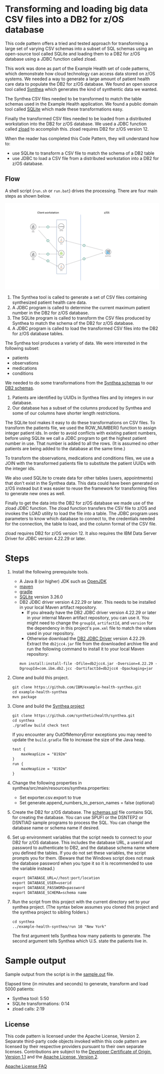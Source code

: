 # Transforming and loading big data CSV files into a DB2 for z/OS database

This code pattern offers a tried and tested approach for transforming a large set of varying CSV schemas into a subset of SQL schemas using an open-source tool called SQLite
and loading them to a DB2 for z/OS database using a JDBC function called zload.

This work was done as part of the Example Health set of code patterns, which demonstrate how cloud technology can access data stored on z/OS systems.
We needed a way to generate a large amount of patient health care data to populate the DB2 for z/OS database.
We found an open source tool called [Synthea](https://github.com/synthetichealth/synthea/) which generates the kind of synthentic data we wanted.

The Synthea CSV files needed to be transformed to match the table schemas used in the Example Health application.
We found a public domain tool called [SQLite](https://www.SQLite.org/index.html) which made these transformations easy.

Finally the transformed CSV files needed to be loaded from a distributed workstation into the DB2 for z/OS database.
We used a JDBC function called [zload](https://www.ibm.com/support/knowledgecenter/en/SSEPGG_11.1.0/com.ibm.db2.luw.apdv.java.doc/src/tpc/imjcc_tjv00027.html) to accomplish this.
zload requires DB2 for z/OS version 12.

When the reader has completed this Code Pattern, they will understand how to:

* use SQLite to transform a CSV file to match the schema of a DB2 table
* use JDBC to load a CSV file from a distributed workstation into a DB2 for z/OS database.

## Flow

A shell script (`run.sh` or `run.bat`) drives the processing.  There are four main steps as shown below.

![](doc/source/images/architecture.png)

1. The Synthea tool is called to generate a set of CSV files containing synthesized patient health care data.
2. A JDBC program is called to determine the current maximum patient number in the DB2 for z/OS database.
3. The SQLite program is called to transform the CSV files produced by Synthea to match the schema of the DB2 for z/OS database.
4. A JDBC program is called to load the transformed CSV files into the DB2 for z/OS database tables.

The Synthea tool produces a variety of data.  We were interested in the following subset:
* patients
* observations
* medications
* conditions

We needed to do some transformations from the [Synthea schemas](https://github.com/synthetichealth/synthea/wiki/CSV-File-Data-Dictionary) to our [DB2 schemas](schemas.sql).
1. Patients are identified by UUIDs in Synthea files and by integers in our database.
2. Our database has a subset of the columns produced by Synthea and some of our columns have shorter length restrictions.

The SQLite tool makes it easy to do these transformations on CSV files.
To transform the patients file, we used the ROW_NUMBER() function to assign integer patient ids.
In order to avoid conflicts with existing patient numbers, before using SQLite we call a JDBC program to get the highest patient number in use.
That number is added to all the rows.
(It is assumed no other patients are being added to the database at the same time.)

To transform the observations, medications and conditions files, we use a JOIN with the transformed patients file to substitute the
patient UUIDs with the integer ids.

We also used SQLite to create data for other tables (users, appointments) that don't exist in the Synthea data.
This data could have been generated on z/OS instead but it was easier to reuse the framework for transforming files
to generate new ones as well.

Finally to get the data into the DB2 for z/OS database we made use of the zload JDBC function.
The zload function transfers the CSV file to z/OS and invokes the LOAD utility to load the file into a table.
The JDBC program uses parameters to know which database to connect to, the credentials needed for the connection,
the table to load, and the column format of the CSV file.

zload requires DB2 for z/OS version 12.
It also requires the IBM Data Server Driver for JDBC version 4.22.29 or later.

# Steps

1. Install the following prerequisite tools.
    * A Java 8 (or higher) JDK such as [OpenJDK](https://openjdk.java.net/install/index.html)
    * [maven](https://maven.apache.org/download.cgi)
    * [gradle](https://gradle.org/install/)
    * [SQLite](https://SQLite.org/download.html) version 3.26.0 
    * DB2 JDBC driver version 4.22.29 or later.  This needs to be installed in your local Maven artifact repository.
        * If you already have the DB2 JDBC driver version 4.22.29 or later in your internal Maven artifact repository, you can use it.
        You might need to change the `groupId`, `artifactId`, and `version` for the dependency in this project's `pom.xml` file to match the values used in your repository.
        * Otherwise download the [DB2 JDBC Driver](http://www-01.ibm.com/support/docview.wss?uid=swg21363866) version 4.22.29.  Extract the `db2jcc4.jar` file from the downloaded archive file
        and run the following command to install it to your local Maven repository:
        ```
        mvn install:install-file -Dfile=db2jcc4.jar -Dversion=4.22.29 -DgroupId=com.ibm.db2.jcc -DartifactId=db2jcc4 -Dpackaging=jar
        ```

2. Clone and build this project.
    ```
    git clone https://github.com/IBM/example-health-synthea.git
    cd example-health-synthea
    mvn package
    ```

3. Clone and build the [Synthea project](https://github.com/synthetichealth/synthea/)
    ```
    git clone https://github.com/synthetichealth/synthea.git
    cd synthea
    ./gradlew build check test
    ```

    If you encounter any OutOfMemoryError exceptions you may need to update the `build.gradle` file to increase the size of the Java heap.

    ```
    test {
        maxHeapSize = "8192m"
    }
    run {
        maxHeapSize = "8192m"
    }
    ```

4. Change the following properties in synthea/src/main/resources/synthea.properties:
    * Set exporter.csv.export to true
    * Set generate.append_numbers_to_person_names = false (optional)

5. Create the DB2 for z/OS database.  The [schemas.sql](schemas.sql) file contains SQL for creating the database.  You can use SPUFI
or the DSNTEP2 or DSNTIAD sample programs to process the SQL.  You can change the database name or schema name if desired.

6. Set up environment variables that the script needs to connect to your DB2 for z/OS database.
This includes the database URL, a userid and password to authenticate to DB2, and the database schema name where you defined the tables.
If you do not set these variables, the script prompts you for them.  (Beware that the Windows
script does not mask the database password when you type it so it is recommended to use the
variable instead.)

    ```
    export DATABASE_URL=//host:port/location
    export DATABASE_USER=userid
    export DATABASE_PASSWORD=password
    export DATABASE_SCHEMA=schema name
    ```

7. Run the script from this project with the current directory set to your synthea project.
(The syntax below assumes you cloned this project and the synthea project to sibling folders.)

    ```
    cd synthea
    ../example-health-synthea/run 10 "New York"
    ```

    The first argument tells Synthea how many patients to generate.
    The second argument tells Synthea which U.S. state the patients live in.

# Sample output

Sample output from the script is in the [sample.out](sample.out) file.

Elapsed time (in minutes and seconds) to generate, transform and load 5000 patients:
* Synthea tool:  5:50
* SQLite transformations:  0:14
* zload calls:  2:19

## License

This code pattern is licensed under the Apache License, Version 2.
Separate third-party code objects invoked within this code pattern are licensed by their respective providers pursuant to their own separate licenses.
Contributions are subject to the [Developer Certificate of Origin, Version 1.1](https://developercertificate.org/) and the [Apache License, Version 2](https://www.apache.org/licenses/LICENSE-2.0.txt).

[Apache License FAQ](https://www.apache.org/foundation/license-faq.html#WhatDoesItMEAN)